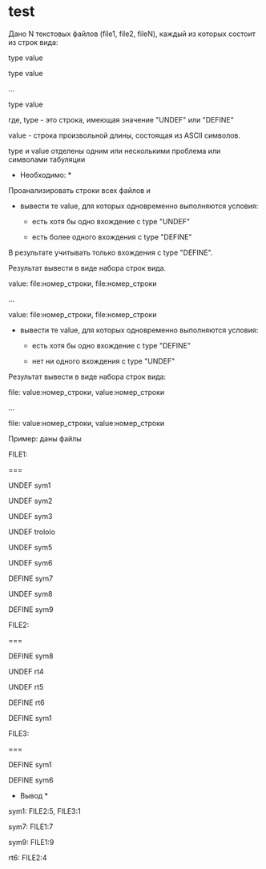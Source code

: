 # test

Дано N текстовых файлов (file1, file2, fileN), каждый из которых состоит из строк вида:

 

type value

type value

...

type value

 

где, type - это строка, имеющая значение "UNDEF" или "DEFINE"

value - строка произвольной длины, состоящая из ASCII символов.

 

type и value отделены одним или несколькими проблема или символами табуляции

 

* Необходимо: *

 

Проанализировать строки всех файлов и

- вывести те value, для которых одновременно выполняются условия:

  * есть хотя бы одно вхождение с type "UNDEF"

  * есть более одного вхождения с type "DEFINE"

 

В результате учитывать только вхождения с type "DEFINE".

Результат вывести в виде набора строк вида.

value: file:номер_строки, file:номер_строки

...

value: file:номер_строки, file:номер_строки

 

- вывести те value, для которых одновременно выполняются условия:

   * есть хотя бы одно вхождение с type "DEFINE"

   * нет ни одного вхождения с type "UNDEF"

 

Результат вывести в виде набора строк вида:

file: value:номер_строки, value:номер_строки

...

file: value:номер_строки, value:номер_строки

 

Пример: даны файлы

FILE1:

===

UNDEF sym1

UNDEF sym2

UNDEF sym3

UNDEF trololo

UNDEF sym5

UNDEF sym6

DEFINE sym7

UNDEF sym8

DEFINE sym9

 

FILE2:

===

DEFINE sym8

UNDEF rt4

UNDEF rt5

DEFINE rt6

DEFINE sym1

 

FILE3:

===

DEFINE sym1

DEFINE sym6

 

 

* Вывод *

 

sym1: FILE2:5, FILE3:1

 

sym7: FILE1:7

sym9: FILE1:9

rt6: FILE2:4
